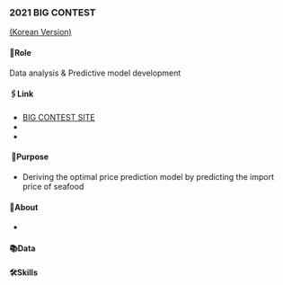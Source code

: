 ### 2021 BIG CONTEST
[(Korean Version)](https://www.notion.so/2021-8c349da285a34ac2aeaf9823f76c0857) 
#### 🔑Role
Data analysis & Predictive model development
#### 🖇Link
- [BIG CONTEST SITE](https://www.bigcontest.or.kr/)
- 
- 
####  📌Purpose

- Deriving the optimal price prediction model by predicting the import price of seafood

#### 🔎About

- 
    
#### 📚Data



#### 🛠Skills

